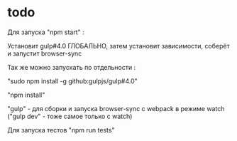 # todo

Для запуска "npm start" :

 Установит gulp#4.0 ГЛОБАЛЬНО, затем установит зависимости, соберёт и запустит browser-sync

Так же можно запускать по отдельности :

 "sudo npm install -g github:gulpjs/gulp#4.0"
 
 "npm install"
 
 "gulp" - для сборки и запуска browser-sync c webpack в режиме watch  ("gulp dev" - тоже самое только с watch)
 
 
Для запуска тестов "npm run tests"

